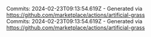 Commits: 2024-02-23T09:13:54.619Z - Generated via https://github.com/marketplace/actions/artificial-grass
<br>
Commits: 2024-02-23T09:13:54.619Z - Generated via https://github.com/marketplace/actions/artificial-grass
<br>
